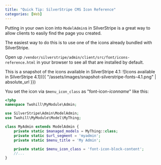```yaml
---
title: "Quick Tip: SilverStripe CMS Icon Reference"
categories: [Web]
---
```


Putting in your own icon into `ModelAdmin`s in SilverStripe is a great way to allow clients to easily find the page you created.

The easiest way to do this is to use one of the icons already bundled with SilverStripe.

Open up `/vendor/silverstripe/admin/client/src/font/icons-reference.html` in your browser to see all that are installed by default.

This is a snapshot of the icons available in SilverStripe 4.1: ![Icons available in SilverStripe 4.1]({{ "/assets/images/snapshot-silverstripe-fonts-4.1.png" | absolute_url }})

You set the icon via `$menu_icon_class` as "font-icon-*iconname*" like this:

```php
<?php
namespace Twohill\MyModule\Admin;

use SilverStripe\Admin\ModelAdmin;
use Twohill\MyModule\Model\MyThing;

class MyAdmin extends ModelAdmin {
    private static $managed_models = MyThing::class;
    private static $url_segment = 'myadmin';
    private static $menu_title = 'My Admin';

    private static $menu_icon_class = 'font-icon-block-content';
    //...
}
```